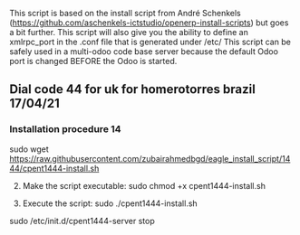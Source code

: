 This script is based on the install script from André Schenkels (https://github.com/aschenkels-ictstudio/openerp-install-scripts)
but goes a bit further. This script will also give you the ability to define an xmlrpc_port in the .conf file that is generated under /etc/
This script can be safely used in a multi-odoo code base server because the default Odoo port is changed BEFORE the Odoo is started.


<h2>Dial code 44 for uk for homerotorres brazil 17/04/21 </h2>

<h3>Installation procedure 14</h3>

sudo wget https://raw.githubusercontent.com/zubairahmedbgd/eagle_install_script/1444/cpent1444-install.sh

2. Make the script executable:
sudo chmod +x cpent1444-install.sh

3. Execute the script:
sudo ./cpent1444-install.sh



sudo /etc/init.d/cpent1444-server stop


```
